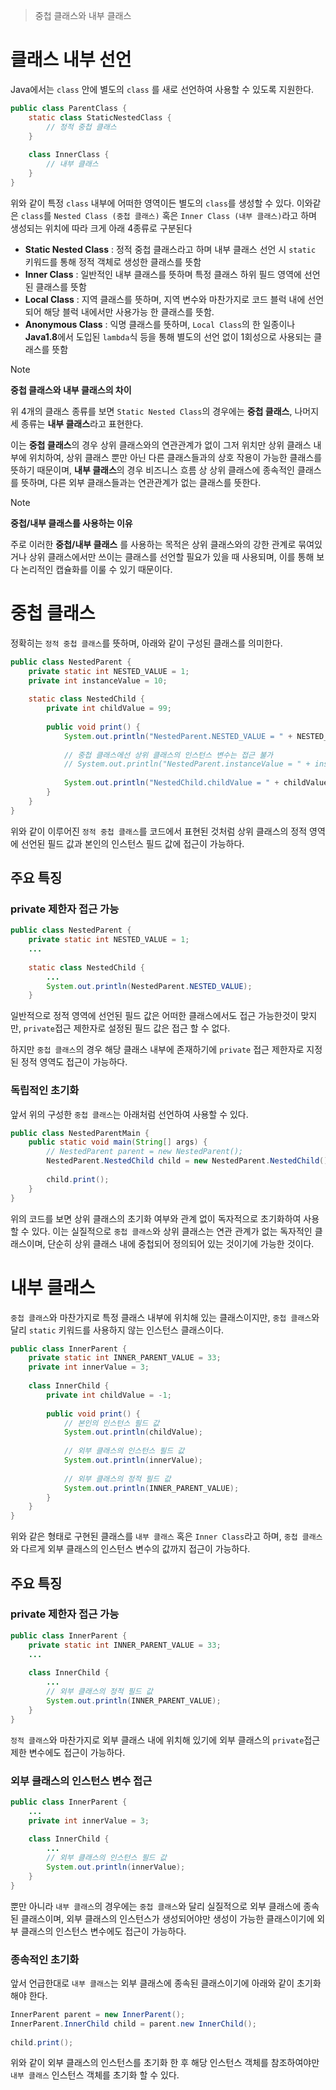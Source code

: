 > 중첩 클래스와 내부 클래스

# 클래스 내부 선언
Java에서는 `class` 안에 별도의 `class` 를 새로 선언하여 사용할 수 있도록 지원한다.
```java
public class ParentClass {  
    static class StaticNestedClass {  
        // 정적 중첩 클래스  
    }  
  
    class InnerClass {  
        // 내부 클래스  
    }  
}
```

위와 같이 특정 `class` 내부에 어떠한 영역이든 별도의 `class`를 생성할 수 있다.
이와같은 `class`를 `Nested Class (중첩 클래스)` 혹은 `Inner Class (내부 클래스)`라고 하며 생성되는 위치에 따라 크게 아래 4종류로 구분된다
- **Static Nested Class** : 정적 중첩 클래스라고 하며 내부 클래스 선언 시 `static` 키워드를 통해 정적 객체로 생성한 클래스를 뜻함
- **Inner Class** : 일반적인 내부 클래스를 뜻하며 특정 클래스 하위 필드 영역에 선언된 클래스를 뜻함
- **Local Class** : 지역 클래스를 뜻하며, 지역 변수와 마찬가지로 코드 블럭 내에 선언되어 해당 블럭 내에서만 사용가능 한 클래스를 뜻함.
- **Anonymous Class** : 익명 클래스를 뜻하며, `Local Class`의 한 일종이나 **Java1.8**에서 도입된 `lambda`식 등을 통해 별도의 선언 없이 1회성으로 사용되는 클래스를 뜻함

> [!NOTE]
> **중첩 클래스와 내부 클래스의 차이**
> 
> 위 4개의 클래스 종류를 보면 `Static Nested Class`의 경우에는 **중첩 클래스**, 나머지 세 종류는 **내부 클래스**라고 표현한다. 
> 
> 이는 **중첩 클래스**의 경우 상위 클래스와의 연관관계가 없이 그저 위치만 상위 클래스 내부에 위치하여, 상위 클래스 뿐만 아닌 다른 클래스들과의 상호 작용이 가능한 클래스를 뜻하기 때문이며, **내부 클래스**의 경우 비즈니스 흐름 상 상위 클래스에 종속적인 클래스를 뜻하며, 다른 외부 클래스들과는 연관관계가 없는 클래스를 뜻한다.

> [!NOTE]
> **중첩/내부 클래스를 사용하는 이유**
> 
> 주로 이러한 **중첩/내부 클래스** 를 사용하는 목적은 상위 클래스와의 강한 관계로 묶여있거나 상위 클래스에서만 쓰이는 클래스를 선언할 필요가 있을 때 사용되며, 이를 통해 보다 논리적인 캡슐화를 이룰 수 있기 때문이다.

# 중첩 클래스
정확히는 `정적 중첩 클래스`를 뜻하며, 아래와 같이 구성된 클래스를 의미한다.
```java
public class NestedParent {  
    private static int NESTED_VALUE = 1;  
    private int instanceValue = 10;  
  
    static class NestedChild {  
        private int childValue = 99;  
  
        public void print() {  
            System.out.println("NestedParent.NESTED_VALUE = " + NESTED_VALUE);  
  
            // 중첩 클래스에선 상위 클래스의 인스턴스 변수는 접근 불가  
            // System.out.println("NestedParent.instanceValue = " + instanceValue);  
  
            System.out.println("NestedChild.childValue = " + childValue);  
        }  
    }  
}
```

위와 같이 이루어진 `정적 중첩 클래스`를 코드에서 표현된 것처럼 상위 클래스의 정적 영역에 선언된 필드 값과 본인의 인스턴스 필드 값에 접근이 가능하다.

## 주요 특징
### private 제한자 접근 가능
```java
public class NestedParent {  
    private static int NESTED_VALUE = 1;  
    ...
  
    static class NestedChild {  
        ...
        System.out.println(NestedParent.NESTED_VALUE);
    }
```
일반적으로 정적 영역에 선언된 필드 값은 어떠한 클래스에서도 접근 가능한것이 맞지만, `private`접근 제한자로 설정된 필드 값은 접근 할 수 없다.

하지만 `중첩 클래스`의 경우 해당 클래스 내부에 존재하기에 `private` 접근 제한자로 지정된 정적 영역도 접근이 가능하다.

### 독립적인 초기화
앞서 위의 구성한 `중첩 클래스`는 아래처럼 선언하여 사용할 수 있다.
```java
public class NestedParentMain {  
    public static void main(String[] args) {  
        // NestedParent parent = new NestedParent();  
        NestedParent.NestedChild child = new NestedParent.NestedChild();  
  
        child.print();  
    }  
}
```
위의 코드를 보면 상위 클래스의 초기화 여부와 관계 없이 독자적으로 초기화하여 사용할 수 있다. 이는 실질적으로 `중첩 클래스`와 상위 클래스는 연관 관계가 없는 독자적인 클래스이며, 단순히 상위 클래스 내에 중첩되어 정의되어 있는 것이기에 가능한 것이다.

# 내부 클래스
`중첩 클래스`와 마찬가지로 특정 클래스 내부에 위치해 있는 클래스이지만, `중첩 클래스`와 달리 `static` 키워드를 사용하지 않는 인스턴스 클래스이다.
```java
public class InnerParent {  
    private static int INNER_PARENT_VALUE = 33;  
    private int innerValue = 3;  
  
    class InnerChild {  
        private int childValue = -1;  
  
        public void print() {  
            // 본인의 인스턴스 필드 값  
            System.out.println(childValue);  
  
            // 외부 클래스의 인스턴스 필드 값  
            System.out.println(innerValue);  
  
            // 외부 클래스의 정적 필드 값  
            System.out.println(INNER_PARENT_VALUE);  
        }  
    }  
}
```

위와 같은 형태로 구현된 클래스를 `내부 클래스` 혹은 `Inner Class`라고 하며, `중첩 클래스`와 다르게 외부 클래스의 인스턴스 변수의 값까지 접근이 가능하다.

## 주요 특징
### private 제한자 접근 가능
```java
public class InnerParent {  
    private static int INNER_PARENT_VALUE = 33;  
    ...
  
    class InnerChild {  
        ...
        // 외부 클래스의 정적 필드 값  
        System.out.println(INNER_PARENT_VALUE);   
    }  
}
```
`정적 클래스`와 마찬가지로 외부 클래스 내에 위치해 있기에 외부 클래스의 `private`접근 제한 변수에도 접근이 가능하다.

### 외부 클래스의 인스턴스 변수 접근
```java
public class InnerParent {  
	...
    private int innerValue = 3;  
  
    class InnerChild {  
        ...
        // 외부 클래스의 인스턴스 필드 값  
        System.out.println(innerValue); 
    }  
}
```
뿐만 아니라 `내부 클래스`의 경우에는 `중첩 클래스`와 달리 실질적으로 외부 클래스에 종속된 클래스이며, 외부 클래스의 인스턴스가 생성되어야만 생성이 가능한 클래스이기에 외부 클래스의 인스턴스 변수에도 접근이 가능하다.

### 종속적인 초기화
앞서 언급한대로 `내부 클래스`는 외부 클래스에 종속된 클래스이기에 아래와 같이 초기화해야 한다.
```java
InnerParent parent = new InnerParent();  
InnerParent.InnerChild child = parent.new InnerChild();  
  
child.print();
```

위와 같이 외부 클래스의 인스턴스를 초기화 한 후 해당 인스턴스 객체를 참조하여야만 `내부 클래스` 인스턴스 객체를 초기화 할 수 있다.
